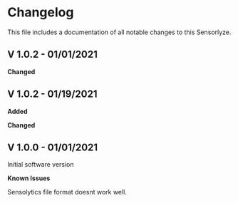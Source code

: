# Changelog

This file includes a documentation of all notable changes to this Sensorlyze. 

## V 1.0.2 - 01/01/2021
**Changed**


## V 1.0.2 - 01/19/2021

**Added**

**Changed**

## V 1.0.0 - 01/01/2021
Initial software version

**Known Issues**

Sensolytics file format doesnt work well. 



